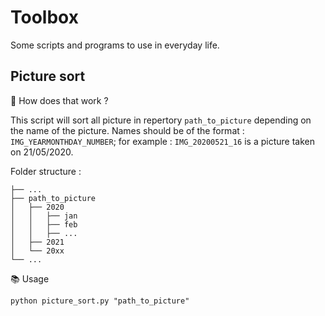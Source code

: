 # Toolbox

Some scripts and programs to use in everyday life.

## Picture sort

🔩 How does that work ?

This script will sort all picture in repertory `path_to_picture` depending on the name of the picture. Names should be of the format : `IMG_YEARMONTHDAY_NUMBER`; for example : `IMG_20200521_16` is a picture taken on 21/05/2020. 

Folder structure :

    ├── ...
    ├── path_to_picture                    
    │   ├── 2020
    │   │   ├── jan
    │   │   ├── feb
    │   │   ├── ...
    │   ├── 2021  
    │   └── 20xx                
    └── ...

📚 Usage

    python picture_sort.py "path_to_picture"

